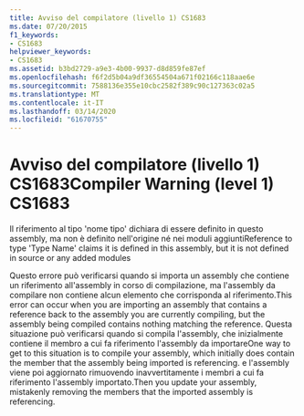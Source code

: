 ```yaml
---
title: Avviso del compilatore (livello 1) CS1683
ms.date: 07/20/2015
f1_keywords:
- CS1683
helpviewer_keywords:
- CS1683
ms.assetid: b3bd2729-a9e3-4b00-9937-d8d859fe87ef
ms.openlocfilehash: f6f2d5b04a9df36554504a671f02166c118aae6e
ms.sourcegitcommit: 7588136e355e10cbc2582f389c90c127363c02a5
ms.translationtype: MT
ms.contentlocale: it-IT
ms.lasthandoff: 03/14/2020
ms.locfileid: "61670755"
---
```

# <a name="compiler-warning-level-1-cs1683"></a><span data-ttu-id="9905c-102">Avviso del compilatore (livello 1) CS1683</span><span class="sxs-lookup"><span data-stu-id="9905c-102">Compiler Warning (level 1) CS1683</span></span>
<span data-ttu-id="9905c-103">Il riferimento al tipo 'nome tipo' dichiara di essere definito in questo assembly, ma non è definito nell'origine né nei moduli aggiunti</span><span class="sxs-lookup"><span data-stu-id="9905c-103">Reference to type 'Type Name' claims it is defined in this assembly, but it is not defined in source or any added modules</span></span>  
  
 <span data-ttu-id="9905c-104">Questo errore può verificarsi quando si importa un assembly che contiene un riferimento all'assembly in corso di compilazione, ma l'assembly da compilare non contiene alcun elemento che corrisponda al riferimento.</span><span class="sxs-lookup"><span data-stu-id="9905c-104">This error can occur when you are importing an assembly that contains a reference back to the assembly you are currently compiling, but the assembly being compiled contains nothing matching the reference.</span></span> <span data-ttu-id="9905c-105">Questa situazione può verificarsi quando si compila l'assembly, che inizialmente contiene il membro a cui fa riferimento l'assembly da importare</span><span class="sxs-lookup"><span data-stu-id="9905c-105">One way to get to this situation is to compile your assembly, which initially does contain the member that the assembly being imported is referencing.</span></span> <span data-ttu-id="9905c-106">e l'assembly viene poi aggiornato rimuovendo inavvertitamente i membri a cui fa riferimento l'assembly importato.</span><span class="sxs-lookup"><span data-stu-id="9905c-106">Then you update your assembly, mistakenly removing the members that the imported assembly is referencing.</span></span>
